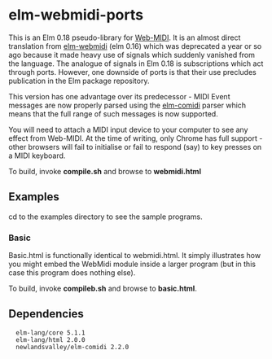elm-webmidi-ports
=================

This is an Elm 0.18 pseudo-library for [Web-MIDI](http://www.w3.org/TR/webmidi/).  It is an almost direct translation from [elm-webmidi](https://github.com/newlandsvalley/elm-webmidi) (elm 0.16) which was deprecated a year or so ago because it made heavy use of signals which suddenly vanished from the language.  The analogue of signals in Elm 0.18 is subscriptions which act through ports.  However, one downside of ports is that their use precludes publication in the Elm package repository.

This version has one advantage over its predecessor - MIDI Event messages are now properly parsed using the [elm-comidi](https://github.com/newlandsvalley/elm-comidi) parser which means that the full range of such messages is now supported.

You will need to attach a MIDI input device to your computer to see any effect from Web-MIDI. At the time of writing, only Chrome has full support - other browsers will fail to initialise or fail to respond (say) to key presses on a MIDI keyboard.

To build, invoke __compile.sh__ and browse to __webmidi.html__

Examples
--------

cd to the examples directory to see the sample programs.  

### Basic

Basic.html is functionally identical to webmidi.html.  It simply illustrates how you might embed the WebMidi module inside a larger program (but in this case this program does nothing else).

To build, invoke __compileb.sh__ and browse to __basic.html__.

Dependencies
------------

      elm-lang/core 5.1.1
      elm-lang/html 2.0.0
      newlandsvalley/elm-comidi 2.2.0